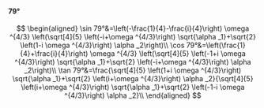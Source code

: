 #### 79°

$$
\begin{aligned}
\sin 79°&=\left(-\frac{1}{4}-\frac{i}{4}\right) \omega ^{4/3} \left(\sqrt[4]{5} \left(-i+\omega ^{4/3}\right) \sqrt{\alpha _1}+\sqrt{2} \left(1-i \omega ^{4/3}\right)
\alpha _2\right)\\
\cos 79°&=\left(\frac{1}{4}+\frac{i}{4}\right) \omega ^{4/3} \left(\sqrt[4]{5} \left(-1+i \omega ^{4/3}\right) \sqrt{\alpha _1}+\sqrt{2} \left(-i+\omega ^{4/3}\right)
\alpha _2\right)\\
\tan 79°&=\frac{\sqrt[4]{5} \left(1+i \omega ^{4/3}\right) \sqrt{\alpha _1}+\sqrt{2} \left(i+\omega ^{4/3}\right) \alpha _2}{\sqrt[4]{5} \left(i+\omega ^{4/3}\right)
\sqrt{\alpha _1}+\sqrt{2} \left(-1-i \omega ^{4/3}\right) \alpha _2}\\
\end{aligned}
$$

